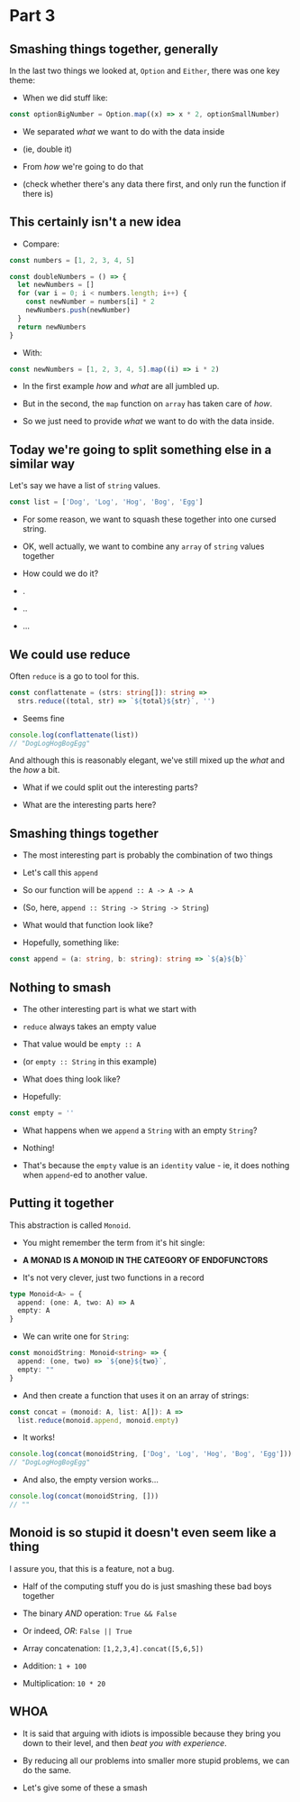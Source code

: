 # Part 3

## Smashing things together, generally

In the last two things we looked at, `Option` and `Either`, there was one key
theme:

- When we did stuff like:

```typescript
const optionBigNumber = Option.map((x) => x * 2, optionSmallNumber)
```

- We separated _what_ we want to do with the data inside

- (ie, double it)

- From _how_ we're going to do that

- (check whether there's any data there first, and only run the function if
  there is)

## This certainly isn't a new idea

- Compare:

```typescript
const numbers = [1, 2, 3, 4, 5]

const doubleNumbers = () => {
  let newNumbers = []
  for (var i = 0; i < numbers.length; i++) {
    const newNumber = numbers[i] * 2
    newNumbers.push(newNumber)
  }
  return newNumbers
}
```

- With:

```typescript
const newNumbers = [1, 2, 3, 4, 5].map((i) => i * 2)
```

- In the first example _how_ and _what_ are all jumbled up.

- But in the second, the `map` function on `array` has taken care of _how_.

- So we just need to provide _what_ we want to do with the data inside.

## Today we're going to split something else in a similar way

Let's say we have a list of `string` values.

```typescript
const list = ['Dog', 'Log', 'Hog', 'Bog', 'Egg']
```

- For some reason, we want to squash these together into one cursed string.

- OK, well actually, we want to combine any `array` of `string` values together

- How could we do it?

- .

- ..

- ...

## We could use reduce

Often `reduce` is a go to tool for this.

```typescript
const conflattenate = (strs: string[]): string =>
  strs.reduce((total, str) => `${total}${str}`, '')
```

- Seems fine

```typescript
console.log(conflattenate(list))
// "DogLogHogBogEgg"
```

And although this is reasonably elegant, we've still mixed up the _what_ and
the _how_ a bit.

- What if we could split out the interesting parts?

- What are the interesting parts here?

## Smashing things together

- The most interesting part is probably the combination of two things

- Let's call this `append`

- So our function will be `append :: A -> A -> A`

- (So, here, `append :: String -> String -> String`)

- What would that function look like?

- Hopefully, something like:

```typescript
const append = (a: string, b: string): string => `${a}${b}`
```

## Nothing to smash

- The other interesting part is what we start with

- `reduce` always takes an empty value

- That value would be `empty :: A`

- (or `empty :: String` in this example)

- What does thing look like?

- Hopefully:

```typescript
const empty = ''
```

- What happens when we `append` a `String` with an empty `String`?

- Nothing!

- That's because the `empty` value is an `identity` value - ie, it does
  nothing when `append`-ed to another value.

## Putting it together

This abstraction is called `Monoid`.

- You might remember the term from it's hit single:

- **A MONAD IS A MONOID IN THE CATEGORY OF ENDOFUNCTORS**

- It's not very clever, just two functions in a record

```typescript
type Monoid<A> = {
  append: (one: A, two: A) => A
  empty: A
}
```

- We can write one for `String`:

```typescript
const monoidString: Monoid<string> => {
  append: (one, two) => `${one}${two}`,
  empty: ""
}
```

- And then create a function that uses it on an array of strings:

```typescript
const concat = (monoid: A, list: A[]): A =>
  list.reduce(monoid.append, monoid.empty)
```

- It works!

```typescript
console.log(concat(monoidString, ['Dog', 'Log', 'Hog', 'Bog', 'Egg']))
// "DogLogHogBogEgg"
```

- And also, the empty version works...

```typescript
console.log(concat(monoidString, []))
// ""
```

## Monoid is so stupid it doesn't even seem like a thing

I assure you, that this is a feature, not a bug.

- Half of the computing stuff you do is just smashing these bad boys together

- The binary _AND_ operation: `True && False`

- Or indeed, _OR_: `False || True`

- Array concatenation: `[1,2,3,4].concat([5,6,5])`

- Addition: `1 + 100`

- Multiplication: `10 * 20`

## WHOA

- It is said that arguing with idiots is impossible because they bring you down
  to their level, and then _beat you with experience_.

- By reducing all our problems into smaller more stupid problems, we can do the
  same.

- Let's give some of these a smash
